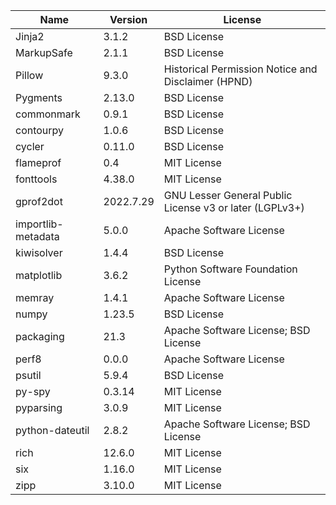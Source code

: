 | Name               | Version   | License                                                 |
|--------------------|-----------|---------------------------------------------------------|
| Jinja2             | 3.1.2     | BSD License                                             |
| MarkupSafe         | 2.1.1     | BSD License                                             |
| Pillow             | 9.3.0     | Historical Permission Notice and Disclaimer (HPND)      |
| Pygments           | 2.13.0    | BSD License                                             |
| commonmark         | 0.9.1     | BSD License                                             |
| contourpy          | 1.0.6     | BSD License                                             |
| cycler             | 0.11.0    | BSD License                                             |
| flameprof          | 0.4       | MIT License                                             |
| fonttools          | 4.38.0    | MIT License                                             |
| gprof2dot          | 2022.7.29 | GNU Lesser General Public License v3 or later (LGPLv3+) |
| importlib-metadata | 5.0.0     | Apache Software License                                 |
| kiwisolver         | 1.4.4     | BSD License                                             |
| matplotlib         | 3.6.2     | Python Software Foundation License                      |
| memray             | 1.4.1     | Apache Software License                                 |
| numpy              | 1.23.5    | BSD License                                             |
| packaging          | 21.3      | Apache Software License; BSD License                    |
| perf8              | 0.0.0     | Apache Software License                                 |
| psutil             | 5.9.4     | BSD License                                             |
| py-spy             | 0.3.14    | MIT License                                             |
| pyparsing          | 3.0.9     | MIT License                                             |
| python-dateutil    | 2.8.2     | Apache Software License; BSD License                    |
| rich               | 12.6.0    | MIT License                                             |
| six                | 1.16.0    | MIT License                                             |
| zipp               | 3.10.0    | MIT License                                             |
